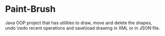 # Paint-Brush
Java OOP project that has utilities to draw, move and delete the shapes,
undo \redo recent operations and save\load drawing in XML or in JSON file.
